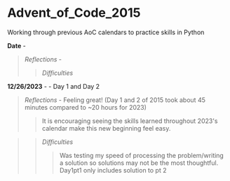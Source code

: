 # Advent_of_Code_2015
Working through previous AoC calendars to practice skills in Python


**Date** -   
> *Reflections* - 
> > 
> > *Difficulties*
> > >

**12/26/2023** -  - Day 1 and Day 2  
> *Reflections* - Feeling great! (Day 1 and 2 of 2015 took about 45 minutes compared to ~20 hours for 2023)
> > It is encouraging seeing the skills learned throughout 2023's calendar make this new beginning feel easy.

> > *Difficulties*
> > > Was testing my speed of processing the problem/writing a solution so solutions may not be the most thoughtful.
> > > Day1pt1 only includes solution to pt 2
